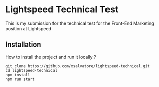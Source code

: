 # Lightspeed Technical Test

This is my submission for the technical test for the Front-End Marketing position at Lightspeed

## Installation

How to install the project and run it locally ?

```git clone https://github.com/xsalvatore/lightspeed-technical.git```   
```cd lightspeed-technical```   
```npm install```   
```npm run start```
